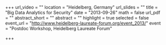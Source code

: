 +++
url_video = ""
location = "Heidelberg, Germany"
url_slides = ""
title = "Big Data Analytics for Security"
date = "2013-09-26"
math = false
url_pdf = ""
abstract_short = ""
abstract = ""
highlight = true
selected = false
event_url = "http://www.heidelberg-laureate-forum.org/event_2013/"
event = "Postdoc Workshop, Heidelberg Laureate Forum"

+++

